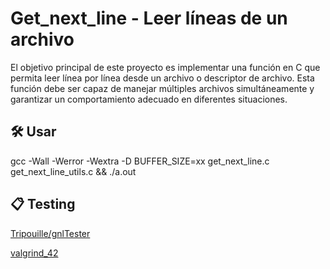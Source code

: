 <h1>Get_next_line - Leer líneas de un archivo</h1>
<p>
  El objetivo principal de este proyecto es implementar una función en C que permita leer línea por línea desde un archivo o descriptor de archivo. Esta función debe ser capaz de manejar múltiples archivos simultáneamente y garantizar un comportamiento adecuado en diferentes situaciones. 
</p>

<h2>🛠️ Usar </h2>

<p> gcc -Wall -Werror -Wextra -D BUFFER_SIZE=xx get_next_line.c get_next_line_utils.c && ./a.out </p>

<h2>📋 Testing </h2>

<a href="https://github.com/Tripouille/gnlTester">Tripouille/gnlTester</a>

<a href="https://github.com/grouville/valgrind_42">valgrind_42</a>
